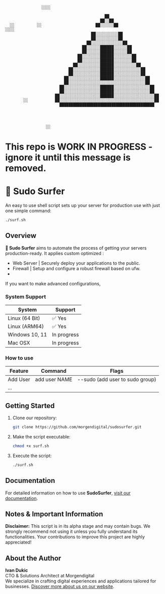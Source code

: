 ```
                                                                                        
                                                                                        
                ░░░░                                                                    
                                                                                        
                                            ██                                          
                                          ██░░██                                        
  ░░          ░░                        ██░░░░░░██                            ░░░░      
                                      ██░░░░░░░░░░██                                    
                                      ██░░░░░░░░░░██                                    
                                    ██░░░░░░░░░░░░░░██                                  
                                  ██░░░░░░██████░░░░░░██                                
                                  ██░░░░░░██████░░░░░░██                                
                                ██░░░░░░░░██████░░░░░░░░██                              
                                ██░░░░░░░░██████░░░░░░░░██                              
                              ██░░░░░░░░░░██████░░░░░░░░░░██                            
                            ██░░░░░░░░░░░░██████░░░░░░░░░░░░██                          
                            ██░░░░░░░░░░░░██████░░░░░░░░░░░░██                          
                          ██░░░░░░░░░░░░░░██████░░░░░░░░░░░░░░██                        
                          ██░░░░░░░░░░░░░░░░░░░░░░░░░░░░░░░░░░██                        
                        ██░░░░░░░░░░░░░░░░██████░░░░░░░░░░░░░░░░██                      
                        ██░░░░░░░░░░░░░░░░██████░░░░░░░░░░░░░░░░██                      
                      ██░░░░░░░░░░░░░░░░░░██████░░░░░░░░░░░░░░░░░░██                    
        ░░            ██░░░░░░░░░░░░░░░░░░░░░░░░░░░░░░░░░░░░░░░░░░██                    
                        ██████████████████████████████████████████                      
                                                                                        
                                                                                        
                                                                                        
                                                                                        
                  ░░                                                                    
```
# This repo is WORK IN PROGRESS - ignore it until this message is removed.

# 🌊 Sudo Surfer
An easy to use shell script sets up your server for production use with just one simple command:
```bash
./surf.sh
```

## Overview
**🌊 Sudo Surfer** aims to automate the process of getting your servers production-ready.
It applies custom optimized :
- Web Server | Securely deploy your applications to the public.
- Firewall   | Setup and configure a robust firewall based on ufw.
-  

If you want to make advanced configurations, 

### System Support
| System         | Support                                               |
|----------------|-------------------------------------------------------|
| Linux (64 Bit) | ✅ Yes                                               |
| Linux (ARM64)  | ✅ Yes                                               |
| Windows 10, 11 | In progress                                          |
| Mac OSX        | In progress                                          |


### How to use
| Feature       | Command       | Flags                                  |
|---------------|---------------|----------------------------------------|
| Add User      | add user NAME | --sudo (add user to sudo group)        |
| ...           |               |                                        |

## Getting Started

1. Clone our repository:
    ```bash
    git clone https://github.com/morgendigital/sudosurfer.git
    ```

2. Make the script executable:
    ```bash
    chmod +x surf.sh
    ```

3. Execute the script:
    ```bash
    ./surf.sh
    ```

## Documentation
For detailed information on how to use **SudoSurfer**, [visit our documentation](#).

## Notes & Important Information
**Disclaimer:** This script is in its alpha stage and may contain bugs. We strongly recommend not using it unless you fully understand its functionalities. Your contributions to improve this project are highly appreciated!

## About the Author
**Ivan Dukic**  
CTO & Solutions Architect at Morgendigital  
We specialize in crafting digital experiences and applications tailored for businesses. [Discover more about us on our website](#).
